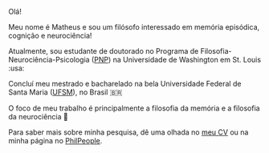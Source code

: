 Olá! 

Meu nome é Matheus e sou um filósofo interessado em memória episódica, cognição e neurociência!

Atualmente, sou estudante de doutorado no Programa de Filosofia-Neurociência-Psicologia ([PNP](https://pnp.wustl.edu/)) na Universidade de Washington em St. Louis :usa:

Concluí meu mestrado e bacharelado na bela Universidade Federal de Santa Maria ([UFSM](https://www.ufsm.br)), no Brasil :brazil:

O foco de meu trabalho é principalmente a filosofia da memória e a filosofia da neurociência :brain:

Para saber mais sobre minha pesquisa, dê uma olhada no [meu CV](/cv/) ou na minha página no [PhilPeople](https://philpeople.org/profiles/matheus-diesel-werberich).